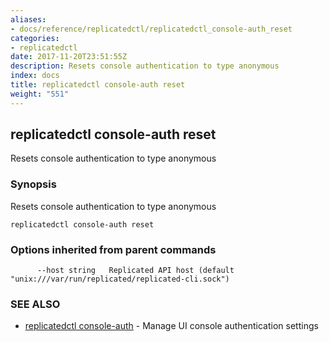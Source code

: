 ```yaml
---
aliases:
- docs/reference/replicatedctl/replicatedctl_console-auth_reset
categories:
- replicatedctl
date: 2017-11-20T23:51:55Z
description: Resets console authentication to type anonymous
index: docs
title: replicatedctl console-auth reset
weight: "551"
---
```


## replicatedctl console-auth reset

Resets console authentication to type anonymous

### Synopsis


Resets console authentication to type anonymous

```
replicatedctl console-auth reset
```

### Options inherited from parent commands

```
      --host string   Replicated API host (default "unix:///var/run/replicated/replicated-cli.sock")
```

### SEE ALSO
* [replicatedctl console-auth](/api/replicatedctl/replicatedctl_console-auth/)	 - Manage UI console authentication settings

